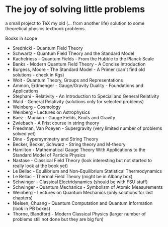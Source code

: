 # The joy of solving little problems

a small project to TeX my old (... from another life) solution to some theoretical physics textbook problems.

Books in scope

+ Srednicki - Quantum Field Theory
+ Schwartz - Quantum Field Theory and the Standard Model
+ Kachelriess - Quantum Fields - From the Hubble to the Planck Scale
+ Banks - Modern Quantum Field Theory - A Concise Introduction
+ Burgess, Moore - The Standard Model - A Primer (can't find old solutions - check in Kgs)
+ Woit - Quantum Theory, Groups and Representations
+ Ammon, Erdmenger - Gauge/Gravity Duality - Foundations and Applications
+ Stephani - Relativity - An Introduction to Special and General Relativity
+ Wald - General Relativity (solutions only for selected problems)
+ Weinberg - Cosmology
+ Weinberg - Lectures on Astrophysics
+ Baez - Muniain - Gauge Fields, Knots and Gravity
+ Zwiebach - A Frist course in string theory
+ Freedman, Van Poeyen - Supergravity (very limited number of problems solved yet)
+ Dine - Sypersymmetry and String Theory
+ Becker, Becker, Schwarz - String theory and M-theory
+ Hamilton - Mathematical Gauge Theory With Applications to the Standard Model of Particle Physics
+ Nastase - Classical Field Theory (look interesting but not started to really look at the book yet)
+ Le Bellac - Equilibrium and Non-Equilibrium Statistical Thermodynamics
+ Le Bellac - Thermal Field Theory (might be in Albany box)
+ Schwinger - Classical Electridynamics (should be with FSU stuff)
+ Schwinger - Quantum Mechanics - Symbolism of Atomic Measurements
+ Weinberg - Lectures on Quantum Mechanics (only solutions for last chapters)
+ Nielsen, Chuang - Quantum Computation and Quantum Information (look in PB boxes)
+ Thorne, Blandford - Modern Classical Physics (larger number of problems still not done but they are big fun)
